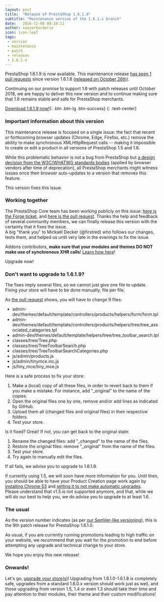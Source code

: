 ```yaml
---
layout: post
title:  "Release of PrestaShop 1.6.1.9"
subtitle: "Maintenance version of the 1.6.1.x branch"
date:   2016-11-08 09:10:11
author: xavierborderie
icon: icon-leaf
tags:
 - version
 - maintenance
 - patch
 - releases
 - 1.6.1.x
---
```


PrestaShop 1.6.1.9 is now available. This maintenance release [has seen 1 pull requests](https://github.com/PrestaShop/PrestaShop/pulls?utf8=%E2%9C%93&q=is%3Amerged%20milestone%3A1.6.1.9%20) since version 1.6.1.8 ([released on October 26th](http://build.prestashop.com/news/prestashop-1618-maintenance-release/)).

Continuing on our promise to support 1.6 with patch releases until October 2018, we are happy to deliver this new version and to continue making sure that 1.6 remains stable and safe for PrestaShop merchants.

[Download 1.6.1.9 now!](https://www.prestashop.com/en/download){: .btn .btn-lg .btn-success}
{: .text-center}

### Important information about this version

This maintenance release is focused on a single issue: the fact that recent or forthcoming browser updates (Chrome, Edge, Firefox, etc.) remove the ability to make synchronous XMLHttpRequest calls -- making it impossible to create or edit a product in all versions of PrestaShop 1.5 and 1.6.

While this problematic behavior is not a bug from PrestaShop but <a href="https://xhr.spec.whatwg.org/#the-open()-method">a design decision from the W3C/WHATWG standards bodies</a> (applied by browser vendors after time of deprecation), all PrestaShop merchants might witness issues once their browser auto-updates to a version that removes this feature.

This version fixes this issue.


### Working together

The PrestaShop Core team has been working publicly on this issue: <a href="http://forge.prestashop.com/browse/PSCSX-8524">here is the Forge ticket</a>, and <a href="https://github.com/PrestaShop/PrestaShop/pull/6749">here is the pull request</a>. Thanks the help and feedback of several community members, we can finally release this version with the certainty that it fixes the issue.<br/>
A big "thank you" to Mickaël Decker (@firstred) who follows our changes, tests them, and helped us until very late in the evenings to fix the issue.

Addons contributors, <strong>make sure that your modules and themes DO NOT make use of synchronous XHR calls</strong>! <a href="https://developers.google.com/web/updates/2012/01/Getting-Rid-of-Synchronous-XHRs">Learn how here</a>!<br/>

Upgrade now!


### Don't want to upgrade to 1.6.1.9?

The fixes imply several files, so we cannot just give one file to update. Fixing your store will have to be done manually, file per file.

As [the pull request](https://github.com/PrestaShop/PrestaShop/pull/6749/files?w=1) shows, you will have to change 9 files:

* admin-dev/themes/default/template/controllers/products/helpers/form/form.tpl 
* admin-dev/themes/default/template/controllers/products/helpers/tree/tree_associated_categories.tpl
* admin-dev/themes/default/template/helpers/tree/tree_toolbar_search.tpl 
* classes/tree/Tree.php 
* classes/tree/TreeToolbarSearch.php 
* classes/tree/TreeToolbarSearchCategories.php 
* js/admin/products.js 
* js/admin/tinymce.inc.js 
* js/tiny_mce/tiny_mce.js 

Here is a safe process to fix your store:

1. Make a (local) copy of all these files, in order to revert back to them if you make a mistake. For instance, add "_original" to the name of the copies.
2. Open the original files one by one, remove and/or add lines as indicated by GitHub.
3. Upload them all (changed files and original files) in their respective folders.
4. Test your store. 

Is it fixed? Great! If not, you can get back to the original state:

1. Rename the changed files: add "_changed" to the name of the files.
2. Restore the original files: remove "_original" from the name of the files.
3. Test your store.
4. Try again to manually edit the files.

If all fails, we advise you to upgrade to 1.6.1.9.

If currently using 1.5, we will soon have more information for you. Until then, you should be able to have your Product Creation page work again by [installing Chrome 53](http://www.slimjet.com/chrome/google-chrome-old-version.php) and [setting it to not make automatic upgrades](https://www.chromium.org/administrators/turning-off-auto-updates).<br/>
Please understand that v1.5 is not supported anymore, and that, while we will do our best to help you, we do advise you to upgrade to at least 1.6.


### The usual

As the version number indicates (as per [our SemVer-like versioning](http://build.prestashop.com/news/a-more-semantic-versioning-scheme/)), this is the 9th patch release for PrestaShop 1.6.1.0.<br/>

As usual, if you are currently running promotions leading to high traffic on your website, we recommend that you wait for the promotion to end before attempting any upgrade and technical change to your store.

We hope you enjoy this new release!


### Onwards!

Let's go, [upgrade your store(s)](http://doc.prestashop.com/display/PS16/Updating+PrestaShop)! Upgrading from 1.6.1.0-1.6.1.8 is completely safe, upgrades from a standard 1.6.0.x version should work just as well, and those upgrading from version 1.5, 1.4 or even 1.3 should take their time and pay attention to their modules, their theme and their custom modifications!
